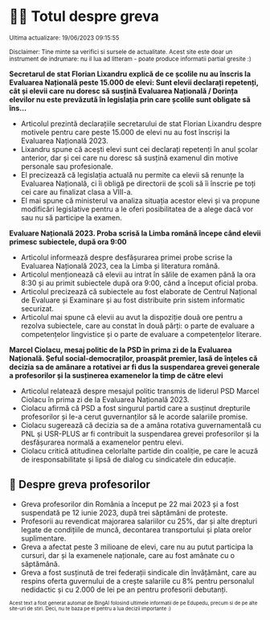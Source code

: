 # 👩‍🏫 Totul despre greva
<sub>Ultima actualizare: 19/06/2023 09:15:55</sub>

<sub>Disclaimer: Tine minte sa verifici si sursele de actualitate. Acest site este doar un instrument de indrumare: nu il lua ad litteram - poate produce informatii partial gresite :)</sub>

**Secretarul de stat Florian Lixandru explică de ce școlile nu au înscris la Evaluarea Națională peste 15.000 de elevi: Sunt elevii declarați repetenți, cât și elevii care nu doresc să susțină Evaluarea Națională / Dorința elevilor nu este prevăzută în legislația prin care școlile sunt obligate să îns...**

- Articolul prezintă declarațiile secretarului de stat Florian Lixandru despre motivele pentru care peste 15.000 de elevi nu au fost înscriși la Evaluarea Națională 2023.
- Lixandru spune că acești elevi sunt cei declarați repetenți în anul școlar anterior, dar și cei care nu doresc să susțină examenul din motive personale sau profesionale.
- El precizează că legislația actuală nu permite ca elevii să renunțe la Evaluarea Națională, ci îi obligă pe directorii de școli să îi înscrie pe toți cei care au finalizat clasa a VIII-a.
- El mai spune că ministerul va analiza situația acestor elevi și va propune modificări legislative pentru a le oferi posibilitatea de a alege dacă vor sau nu să participe la examen.

**Evaluare Națională 2023. Proba scrisă la Limba română începe când elevii primesc subiectele, după ora 9:00**

- Articolul informează despre desfășurarea primei probe scrise la Evaluarea Națională 2023, cea la Limba și literatura română.
- Articolul menționează că elevii au intrat în sălile de examen până la ora 8:30 și au primit subiectele după ora 9:00, când a început oficial proba.
- Articolul precizează că subiectele au fost elaborate de Centrul Național de Evaluare și Examinare și au fost distribuite prin sistem informatic securizat.
- Articolul mai spune că elevii au avut la dispoziție două ore pentru a rezolva subiectele, care au constat în două părți: o parte de evaluare a competențelor lingvistice și o parte de evaluare a competențelor literare.

**Marcel Ciolacu, mesaj politic de la PSD în prima zi de la Evaluarea Națională. Șeful social-democraților, proaspăt premier, lasă de înțeles că decizia sa de amânare a rotativei ar fi dus la suspendarea grevei generale a profesorilor și la susținerea examenelor la timp de către elevi**

- Articolul relatează despre mesajul politic transmis de liderul PSD Marcel Ciolacu în prima zi de la Evaluarea Națională 2023.
- Ciolacu afirmă că PSD a fost singurul partid care a susținut drepturile profesorilor și le-a cerut guvernanților să le acorde salariile promise.
- Ciolacu sugerează că decizia sa de a amâna rotativa guvernamentală cu PNL și USR-PLUS ar fi contribuit la suspendarea grevei profesorilor și la desfășurarea normală a examenelor pentru elevi.
- Ciolacu critică atitudinea celorlalte partide din coaliție, pe care le acuză de iresponsabilitate și lipsă de dialog cu sindicatele din educație.

## 🏫 Despre greva profesorilor

- Greva profesorilor din România a început pe 22 mai 2023 și a fost suspendată pe 12 iunie 2023, după trei săptămâni de proteste.
- Profesorii au revendicat majorarea salariilor cu 25%, dar și alte drepturi legate de condițiile de muncă, decontarea transportului și plata orelor suplimentare.
- Greva a afectat peste 3 milioane de elevi, care nu au putut participa la cursuri, dar și la examenele naționale, care au fost amânate cu o săptămână.
- Greva a fost susținută de trei federații sindicale din învățământ, care au respins oferta guvernului de a crește salariile cu 8% pentru personalul nedidactic și cu 2.000 de lei pe an pentru profesorii debutanți.


<sub><sub>Acest text a fost generat automat de BingAI folosind ultimele informatii de pe Edupedu, precum si de pe alte site-uri de stiri. Deci, nu te baza pe el pentru a lua decizii importante :)</sub></sub>